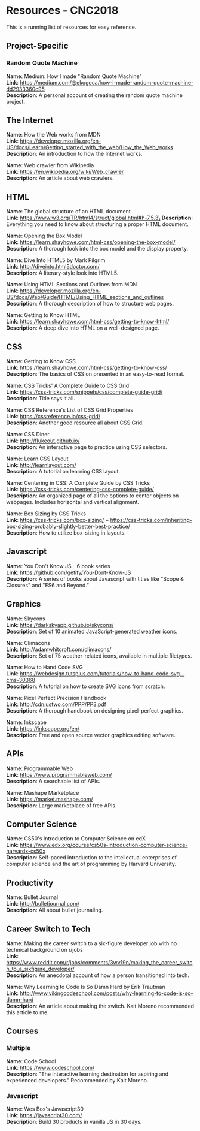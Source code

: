 # Resources - CNC2018

This is a running list of resources for easy reference.

<!---
**Name**: \
**Link**: \
**Description**:
--->

## Project-Specific

### Random Quote Machine

**Name**: Medium: How I made "Random Quote Machine" \
**Link**: https://medium.com/@ekogoca/how-i-made-random-quote-machine-dd2933360c95 \
**Description**: A personal account of creating the random quote machine project.

## The Internet

**Name**: How the Web works from MDN \
**Link**: https://developer.mozilla.org/en-US/docs/Learn/Getting_started_with_the_web/How_the_Web_works \
**Description**: An introduction to how the Internet works.

**Name**: Web crawler from Wikipedia \
**Link**: https://en.wikipedia.org/wiki/Web_crawler \
**Description**: An article about web crawlers.

## HTML

**Name**: The global structure of an HTML document \
**Link**: https://www.w3.org/TR/html4/struct/global.html#h-7.5.3\
**Description**: Everything you need to know about structuring a proper HTML document.

**Name**: Opening the Box Model \
**Link**: https://learn.shayhowe.com/html-css/opening-the-box-model/ \
**Description**: A thorough look into the box model and the display property.

**Name**: Dive Into HTML5 by Mark Pilgrim \
**Link**: http://diveinto.html5doctor.com/ \
**Description**: A literary-style look into HTML5.

**Name**: Using HTML Sections and Outlines from MDN \
**Link**: https://developer.mozilla.org/en-US/docs/Web/Guide/HTML/Using_HTML_sections_and_outlines \
**Description**: A thorough description of how to structure web pages.

**Name**: Getting to Know HTML \
**Link**: https://learn.shayhowe.com/html-css/getting-to-know-html/ \
**Description**: A deep dive into HTML on a well-designed page.

## CSS

**Name**: Getting to Know CSS \
**Link**: https://learn.shayhowe.com/html-css/getting-to-know-css/ \
**Description**: The basics of CSS on presented in an easy-to-read format.

**Name**: CSS Tricks' A Complete Guide to CSS Grid \
**Link**: https://css-tricks.com/snippets/css/complete-guide-grid/ \
**Description**: Title says it all. 

**Name**: CSS Reference's List of CSS Grid Properties \
**Link**: https://cssreference.io/css-grid/ \
**Description**: Another good resource all about CSS Grid.

**Name**: CSS Diner \
**Link**: http://flukeout.github.io/ \
**Description**: An interactive page to practice using CSS selectors.

**Name**: Learn CSS Layout \
**Link**: http://learnlayout.com/ \
**Description**: A tutorial on learning CSS layout.

**Name**: Centering in CSS: A Complete Guide by CSS Tricks \
**Link**: https://css-tricks.com/centering-css-complete-guide/ \
**Description**: An organized page of all the options to center objects on webpages. Includes horizontal and vertical alignment.

**Name**: Box Sizing by CSS Tricks \
**Link**: https://css-tricks.com/box-sizing/ + https://css-tricks.com/inheriting-box-sizing-probably-slightly-better-best-practice/ \
**Description**: How to utilize box-sizing in layouts.

## Javascript

**Name**: You Don't Know JS - 6 book series\
**Link**: https://github.com/getify/You-Dont-Know-JS \
**Description**: A series of books about Javascript with titles like "Scope & Closures" and "ES6 and Beyond."

## Graphics

**Name**: Skycons \
**Link**: https://darkskyapp.github.io/skycons/ \
**Description**: Set of 10 animated JavaScript-generated weather icons.

**Name**: Climacons \
**Link**: http://adamwhitcroft.com/climacons/ \
**Description**: Set of 75 weather-related icons, available in multiple filetypes.

**Name**: How to Hand Code SVG \
**Link**: https://webdesign.tutsplus.com/tutorials/how-to-hand-code-svg--cms-30368 \
**Description**: A tutorial on how to create SVG icons from scratch.

**Name**: Pixel Perfect Precision Handbook \
**Link**: http://cdn.ustwo.com/PPP/PP3.pdf \
**Description**: A thorough handbook on designing pixel-perfect graphics.

**Name**: Inkscape \
**Link**: https://inkscape.org/en/ \
**Description**: Free and open source vector graphics editing software.

## APIs

**Name**: Programmable Web \
**Link**: https://www.programmableweb.com/ \
**Description**: A searchable list of APIs.

**Name**: Mashape Marketplace \
**Link**: https://market.mashape.com/ \
**Description**: Large marketplace of free APIs.

## Computer Science

**Name**: CS50's Introduction to Computer Science on edX \
**Link**: https://www.edx.org/course/cs50s-introduction-computer-science-harvardx-cs50x \
**Description**: Self-paced introduction to the intellectual enterprises of computer science and the art of programming by Harvard University.

## Productivity

**Name**: Bullet Journal \
**Link**: http://bulletjournal.com/ \
**Description**: All about bullet journaling.

## Career Switch to Tech

**Name**: Making the career switch to a six-figure developer job with no technical background on r/jobs \
**Link**: https://www.reddit.com/r/jobs/comments/3wv19n/making_the_career_switch_to_a_sixfigure_developer/ \
**Description**: An anecdotal account of how a person transitioned into tech.

**Name**: Why Learning to Code Is So Damn Hard by Erik Trautman \
**Link**: http://www.vikingcodeschool.com/posts/why-learning-to-code-is-so-damn-hard \
**Description**: An article about making the switch. Kait Moreno recommended this article to me.

## Courses

### Multiple

**Name**: Code School \
**Link**: https://www.codeschool.com/ \
**Description**: "The interactive learning destination for aspiring and experienced developers." Recommended by Kait Moreno.

### Javascript 

**Name**: Wes Bos's Javascript30 \
**Link**: https://javascript30.com/ \
**Description**: Build 30 products in vanilla JS in 30 days. 
